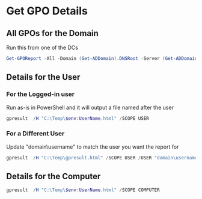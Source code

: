 # Get GPO Details

## All GPOs for the Domain

Run this from one of the DCs

```PowerShell
Get-GPOReport -All -Domain (Get-ADDomain).DNSRoot -Server (Get-ADDomain).PDCEmulator -ReportType HTML -Path "C:\Temp\GPOReportsAll.html"
```

## Details for the User

### For the Logged-in user

Run as-is in PowerShell and it will output a file named after the user

```PowerShell
gpresult  /H "C:\Temp\$env:UserName.html" /SCOPE USER
```

### For a Different User

Update "domain\username" to match the user you want the report for

```PowerShell
gpresult  /H "C:\Temp\gpresult.html" /SCOPE USER /USER "domain\username"
```

## Details for the Computer

```PowerShell
gpresult  /H "C:\Temp\$env:UserName.html" /SCOPE COMPUTER
```
